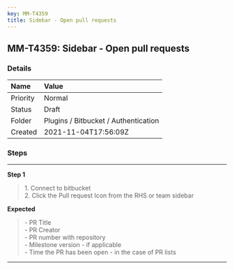 ```yaml
---
key: MM-T4359
title: Sidebar - Open pull requests
---
```


## MM-T4359: Sidebar - Open pull requests

### Details

| Name     | Value                                |
| :------- | :----------------------------------- |
| Priority | Normal                               |
| Status   | Draft                                |
| Folder   | Plugins / Bitbucket / Authentication |
| Created  | 2021-11-04T17:56:09Z                 |

### Steps

<hr/>

**Step 1**

> <article>1. Connect to bitbucket <br />2. Click the Pull request Icon from the RHS or team sidebar</article>

**Expected**

> <article>- PR Title <br />- PR Creator<br />- PR number with repository<br />- Milestone version - if applicable<br />- Time the PR has been open - in the case of PR lists</article>

<hr/>
